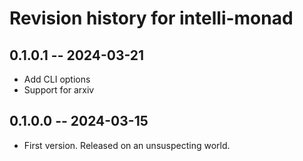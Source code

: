 # Revision history for intelli-monad

## 0.1.0.1 -- 2024-03-21

* Add CLI options
* Support for arxiv

## 0.1.0.0 -- 2024-03-15

* First version. Released on an unsuspecting world.
